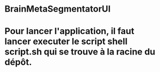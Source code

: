 # BrainMetaSegmentatorUI

# Pour lancer l'application, il faut lancer executer le script shell script.sh qui se trouve à la racine du dépôt.